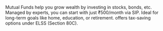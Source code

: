  Mutual Funds help you grow wealth by investing in stocks, bonds, etc. Managed by experts, you can start with just ₹500/month via SIP. Ideal for long-term goals like home, education, or retirement. offers tax-saving options under ELSS (Section 80C).   

